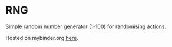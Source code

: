 # RNG

Simple random number generator (1-100) for randomising actions.

Hosted on mybinder.org [here](https://hub.gke2.mybinder.org/user/jack-0-0-rng-6hc5zdj7/voila/render/rng.ipynb?token=YD3kjjlcTyOUnYnyHbXIoQ).
